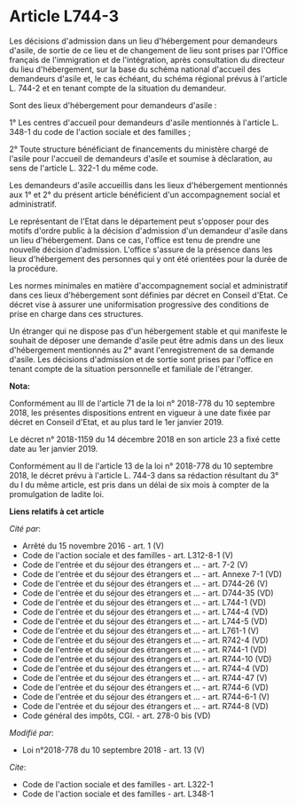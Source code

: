 # Article L744-3

Les décisions d'admission dans un lieu d'hébergement pour demandeurs d'asile, de sortie de ce lieu et de changement de lieu
sont prises par l'Office français de l'immigration et de l'intégration, après consultation du directeur du lieu
d'hébergement, sur la base du schéma national d'accueil des demandeurs d'asile et, le cas échéant, du schéma régional prévus
à l'article L. 744-2 et en tenant compte de la situation du demandeur.

Sont des lieux d'hébergement pour demandeurs d'asile :

1° Les centres d'accueil pour demandeurs d'asile mentionnés à l'article L. 348-1 du code de l'action sociale et des
familles ;

2° Toute structure bénéficiant de financements du ministère chargé de l'asile pour l'accueil de demandeurs d'asile et soumise
à déclaration, au sens de l'article L. 322-1 du même code.

Les demandeurs d'asile accueillis dans les lieux d'hébergement mentionnés aux 1° et 2° du présent article bénéficient d'un
accompagnement social et administratif.

Le représentant de l'Etat dans le département peut s'opposer pour des motifs d'ordre public à la décision d'admission d'un
demandeur d'asile dans un lieu d'hébergement. Dans ce cas, l'office est tenu de prendre une nouvelle décision d'admission.
L'office s'assure de la présence dans les lieux d'hébergement des personnes qui y ont été orientées pour la durée de la
procédure.

Les normes minimales en matière d'accompagnement social et administratif dans ces lieux d'hébergement sont définies par
décret en Conseil d'Etat. Ce décret vise à assurer une uniformisation progressive des conditions de prise en charge dans ces
structures.

Un étranger qui ne dispose pas d'un hébergement stable et qui manifeste le souhait de déposer une demande d'asile peut être
admis dans un des lieux d'hébergement mentionnés au 2° avant l'enregistrement de sa demande d'asile. Les décisions
d'admission et de sortie sont prises par l'office en tenant compte de la situation personnelle et familiale de l'étranger.

**Nota:**

Conformément au III de l'article 71 de la loi n° 2018-778 du 10 septembre 2018, les présentes dispositions entrent en vigueur
à une date fixée par décret en Conseil d'Etat, et au plus tard le 1er janvier 2019.

Le décret n° 2018-1159 du 14 décembre 2018 en son article 23 a fixé cette date au 1er janvier 2019.

Conformément au II de l'article 13 de la loi n° 2018-778 du 10 septembre 2018, le décret prévu à l'article L. 744-3 dans sa
rédaction résultant du 3° du I du même article, est pris dans un délai de six mois à compter de la promulgation de ladite
loi.

**Liens relatifs à cet article**

_Cité par_:

  - Arrêté du 15 novembre 2016 - art. 1 (V)
  - Code de l'action sociale et des familles - art. L312-8-1 (V)
  - Code de l'entrée et du séjour des étrangers et ... - art. 7-2 (V)
  - Code de l'entrée et du séjour des étrangers et ... - art. Annexe 7-1 (VD)
  - Code de l'entrée et du séjour des étrangers et ... - art. D744-26 (V)
  - Code de l'entrée et du séjour des étrangers et ... - art. D744-35 (VD)
  - Code de l'entrée et du séjour des étrangers et ... - art. L744-1 (VD)
  - Code de l'entrée et du séjour des étrangers et ... - art. L744-4 (VD)
  - Code de l'entrée et du séjour des étrangers et ... - art. L744-5 (VD)
  - Code de l'entrée et du séjour des étrangers et ... - art. L761-1 (V)
  - Code de l'entrée et du séjour des étrangers et ... - art. R742-4 (VD)
  - Code de l'entrée et du séjour des étrangers et ... - art. R744-1 (VD)
  - Code de l'entrée et du séjour des étrangers et ... - art. R744-10 (VD)
  - Code de l'entrée et du séjour des étrangers et ... - art. R744-4 (VD)
  - Code de l'entrée et du séjour des étrangers et ... - art. R744-47 (V)
  - Code de l'entrée et du séjour des étrangers et ... - art. R744-6 (VD)
  - Code de l'entrée et du séjour des étrangers et ... - art. R744-6-1 (V)
  - Code de l'entrée et du séjour des étrangers et ... - art. R744-8 (VD)
  - Code général des impôts, CGI. - art. 278-0 bis (VD)

_Modifié par_:

  - Loi n°2018-778 du 10 septembre 2018 - art. 13 (V)

_Cite_:

  - Code de l'action sociale et des familles - art. L322-1
  - Code de l'action sociale et des familles - art. L348-1
